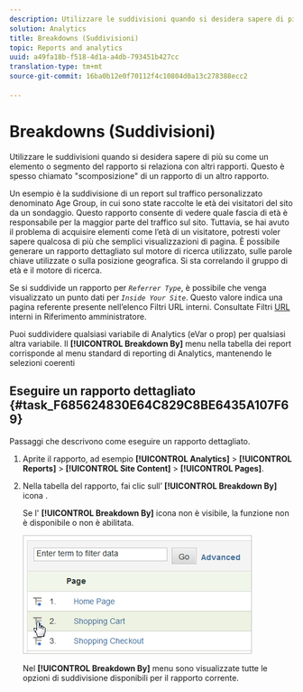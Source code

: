 ```yaml
---
description: Utilizzare le suddivisioni quando si desidera sapere di più su come un elemento o segmento del rapporto si relaziona con altri rapporti. Questo è spesso chiamato "scomposizione" di un rapporto di un altro rapporto.
solution: Analytics
title: Breakdowns (Suddivisioni)
topic: Reports and analytics
uuid: a49fa18b-f518-4d1a-a4db-793451b427cc
translation-type: tm+mt
source-git-commit: 16ba0b12e0f70112f4c10804d0a13c278388ecc2

---
```



# Breakdowns (Suddivisioni)

Utilizzare le suddivisioni quando si desidera sapere di più su come un elemento o segmento del rapporto si relaziona con altri rapporti. Questo è spesso chiamato "scomposizione" di un rapporto di un altro rapporto.

Un esempio è la suddivisione di un report sul traffico personalizzato denominato Age Group, in cui sono state raccolte le età dei visitatori del sito da un sondaggio. Questo rapporto consente di vedere quale fascia di età è responsabile per la maggior parte del traffico sul sito. Tuttavia, se hai avuto il problema di acquisire elementi come l’età di un visitatore, potresti voler sapere qualcosa di più che semplici visualizzazioni di pagina. È possibile generare un rapporto dettagliato sul motore di ricerca utilizzato, sulle parole chiave utilizzate o sulla posizione geografica. Si sta correlando il gruppo di età e il motore di ricerca.

Se si suddivide un rapporto per *`Referrer Type`*, è possibile che venga visualizzato un punto dati per *`Inside Your Site`*. Questo valore indica una pagina referente presente nell’elenco Filtri URL interni. Consultate Filtri [URL](https://marketing.adobe.com/resources/help/en_US/reference/internal_URL_filter.html) interni in Riferimento amministratore.

Puoi suddividere qualsiasi variabile di Analytics (eVar o prop) per qualsiasi altra variabile. Il **[!UICONTROL Breakdown By]** menu nella tabella dei report corrisponde al menu standard di reporting di Analytics, mantenendo le selezioni coerenti

## Eseguire un rapporto dettagliato {#task_F685624830E64C829C8BE6435A107F69}

Passaggi che descrivono come eseguire un rapporto dettagliato.

<!-- 

t_reports_breakdown.xml

 -->

1. Aprite il rapporto, ad esempio **[!UICONTROL Analytics]** &gt; **[!UICONTROL Reports]** &gt; **[!UICONTROL Site Content]** &gt; **[!UICONTROL Pages]**.
1. Nella tabella del rapporto, fai clic sull’ **[!UICONTROL Breakdown By]** icona .

   Se l' **[!UICONTROL Breakdown By]** icona non è visibile, la funzione non è disponibile o non è abilitata.

   ![](assets/breakdown.png)

   Nel **[!UICONTROL Breakdown By]** menu sono visualizzate tutte le opzioni di suddivisione disponibili per il rapporto corrente.
